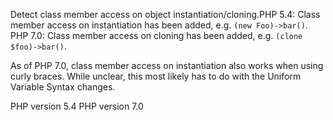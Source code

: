 Detect class member access on object instantiation/cloning.PHP 5.4: Class member access on instantiation has been added, e.g. `(new Foo)->bar()`.
PHP 7.0: Class member access on cloning has been added, e.g. `(clone $foo)->bar()`.

As of PHP 7.0, class member access on instantiation also works when using curly braces.
While unclear, this most likely has to do with the Uniform Variable Syntax changes.

PHP version 5.4
PHP version 7.0